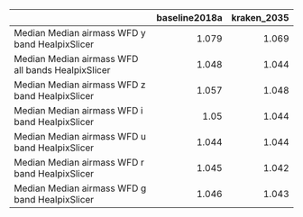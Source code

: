|                                                   |   baseline2018a |   kraken_2035 |
|:--------------------------------------------------|----------------:|--------------:|
| Median Median airmass WFD y band HealpixSlicer    |           1.079 |         1.069 |
| Median Median airmass WFD all bands HealpixSlicer |           1.048 |         1.044 |
| Median Median airmass WFD z band HealpixSlicer    |           1.057 |         1.048 |
| Median Median airmass WFD i band HealpixSlicer    |           1.05  |         1.044 |
| Median Median airmass WFD u band HealpixSlicer    |           1.044 |         1.044 |
| Median Median airmass WFD r band HealpixSlicer    |           1.045 |         1.042 |
| Median Median airmass WFD g band HealpixSlicer    |           1.046 |         1.043 |
